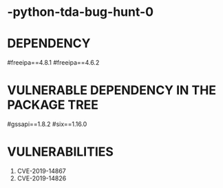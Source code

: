 # -python-tda-bug-hunt-0

# DEPENDENCY
#freeipa==4.8.1
#freeipa==4.6.2


# VULNERABLE DEPENDENCY IN THE PACKAGE TREE
#gssapi==1.8.2
#six==1.16.0

# VULNERABILITIES
1. CVE-2019-14867
2. CVE-2019-14826


